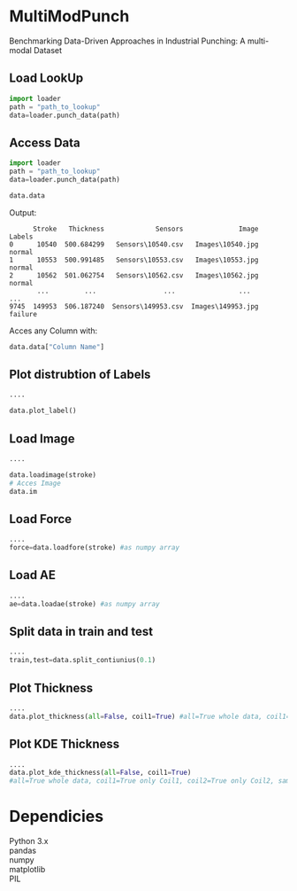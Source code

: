 # MultiModPunch
Benchmarking Data-Driven Approaches in Industrial Punching: A multi-modal Dataset


## Load LookUp
```python
import loader
path = "path_to_lookup"
data=loader.punch_data(path)
```
## Access Data
```python
import loader
path = "path_to_lookup"
data=loader.punch_data(path)

data.data
```
Output:
```
      Stroke   Thickness             Sensors              Image   Labels
0      10540  500.684299   Sensors\10540.csv   Images\10540.jpg   normal
1      10553  500.991485   Sensors\10553.csv   Images\10553.jpg   normal
2      10562  501.062754   Sensors\10562.csv   Images\10562.jpg   normal
       ...         ...                 ...                ...           ...
9745  149953  506.187240  Sensors\149953.csv  Images\149953.jpg  failure
```
Acces any Column with:
```python
data.data["Column Name"]
```
## Plot distrubtion of Labels
```python
....

data.plot_label()
```
## Load Image
```python
....

data.loadimage(stroke)
# Acces Image
data.im
```
## Load Force
```python
....
force=data.loadfore(stroke) #as numpy array
```

## Load AE
```python
....
ae=data.loadae(stroke) #as numpy array
```
## Split data in train and test
```python
....
train,test=data.split_contiunius(0.1)
```


## Plot Thickness
```python
....
data.plot_thickness(all=False, coil1=True) #all=True whole data, coil1=True only Coil1, coil2=True only Coil2
```

## Plot KDE Thickness
```python
....
data.plot_kde_thickness(all=False, coil1=True)
#all=True whole data, coil1=True only Coil1, coil2=True only Coil2, same=True Coil1+Coil2 in same graph
```

# Dependicies

Python 3.x\
pandas \
numpy \
matplotlib \
PIL 